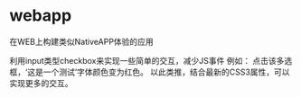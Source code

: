 webapp
======

在WEB上构建类似NativeAPP体验的应用

利用input类型checkbox来实现一些简单的交互，减少JS事件
例如：
    <!--<style>
        .input0:checked ~ .div0 {
            color:red;
        }
    </style>
    <input id="input0" type="checkbox">
    <div class="div0">这是一个测试</div>-->
    点击该多选框，‘这是一个测试’字体颜色变为红色。
    以此类推，结合最新的CSS3属性，可以实现更多的交互。
